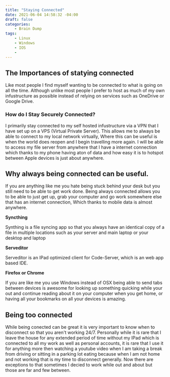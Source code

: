 ```yaml
---
title: "Staying Connected"
date: 2021-06-04 14:58:32 -04:00
draft: false
categories:
    - Brain Dump
tags:
    - Linux
    - Windows
    - IOS
    - 
---
```


## The Importances of statying connected
Like most people I find myself wanting to be connected to what is going on all the time. Although unlike most people I prefer to host as much of my own infustructure as possible instead of relying on services such as OneDrive or Google Drive.

### How do I Stay Securely Connected?
I primarily stay connected to my self hosted infustructure via a VPN that I have set up on a VPS (Virtual Private Server). This allows me to always be able to connect to my local network virtually, Where this can be useful is when the world does reopen and I begin travelling more again. I will be able to access my file server from anywhere that I have a internet connection which thanks to my phone having aton of data and how easy it is to hotspot between Apple devices is just about anywhere.

## Why always being connected can be useful.
If you are anything like me you hate being stuck behind your desk but you still need to be able to get work done. Being always connected allows you to be able to just get up, grab your computer and go work somewhere else that has an internet connection, Which thanks to mobile data is almost anywhere.

__Syncthing__

Synthing is a file syncing app so that you always have an identical copy of a file in multiple locations such as your server and main laptop or your desktop and laptop

__Serveditor__

Serveditor is an IPad optimized client for Code-Server, which is an web app based IDE.

__Firefox or Chrome__

If you are like me you use Windows instead of OSX being able to send tabs between devices is awesome for looking up something quicking while your out and continue reading about it on your computer when you get home, or having all your bookmarks on all your devices is amazing.

## Being too connected
While being conected can be great it is very important to know when to disconnect so that you aren't working 24/7. Personally while it is rare that I leave the house for any extended period of time without my IPad which is connected to all my work as well as personal accounts, it is rare that I use it for anything more then watching a youtube video when I am taking a break from driving or sitting in a parking lot eating because when I am not home and not working that is my time to disconnect generally. Now there are exceptions to that sometimes I decied to work while out and about but those are far and few between.
